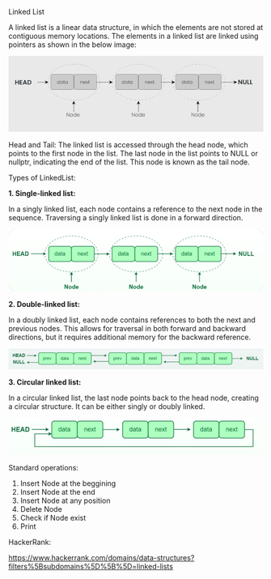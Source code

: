 Linked List

A linked list is a linear data structure, in which the elements are not stored at contiguous memory locations. The elements in a linked list are linked using pointers as shown in the below image:

![img.png](img.png)

Head and Tail: The linked list is accessed through the head node, which points to the first node in the list. The last node in the list points to NULL or nullptr, indicating the end of the list. This node is known as the tail node.


Types of LinkedList:

**1. Single-linked list:**

In a singly linked list, each node contains a reference to the next node in the sequence. Traversing a singly linked list is done in a forward direction.

![img_1.png](img_1.png)

**2. Double-linked list:**

In a doubly linked list, each node contains references to both the next and previous nodes. This allows for traversal in both forward and backward directions, but it requires additional memory for the backward reference.

![img_2.png](img_2.png)

**3. Circular linked list:**

In a circular linked list, the last node points back to the head node, creating a circular structure. It can be either singly or doubly linked.

![img_3.png](img_3.png)


Standard operations:
1. Insert Node at the beggining
2. Insert Node at the end
3. Insert Node at any position
4. Delete Node
5. Check if Node exist
5. Print

HackerRank:

https://www.hackerrank.com/domains/data-structures?filters%5Bsubdomains%5D%5B%5D=linked-lists